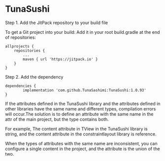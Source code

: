 # TunaSushi

Step 1. Add the JitPack repository to your build file

To get a Git project into your build:
Add it in your root build.gradle at the end of repositories:

	allprojects {
		repositories {
			...
			maven { url 'https://jitpack.io' }
		}
	}
  
  Step 2. Add the dependency
  
  	dependencies {
	        implementation 'com.github.TunaSashimi:TunaSushi:1.0.93'
	}
	
If the attributes defined in the TunaSushi library and the attributes defined in other libraries have the same name and different types, compilation errors will occur.The solution is to define an attribute with the same name in the attr of the main project, but the type contains both.

For example, The content attribute in TView in the TunaSushi library is string, and the content attribute in the constraintlayout library is reference.

When the types of attributes with the same name are inconsistent, you can configure a single content in the project, and the attribute is the union of the two.

<attr name="content" format="reference|string" />
